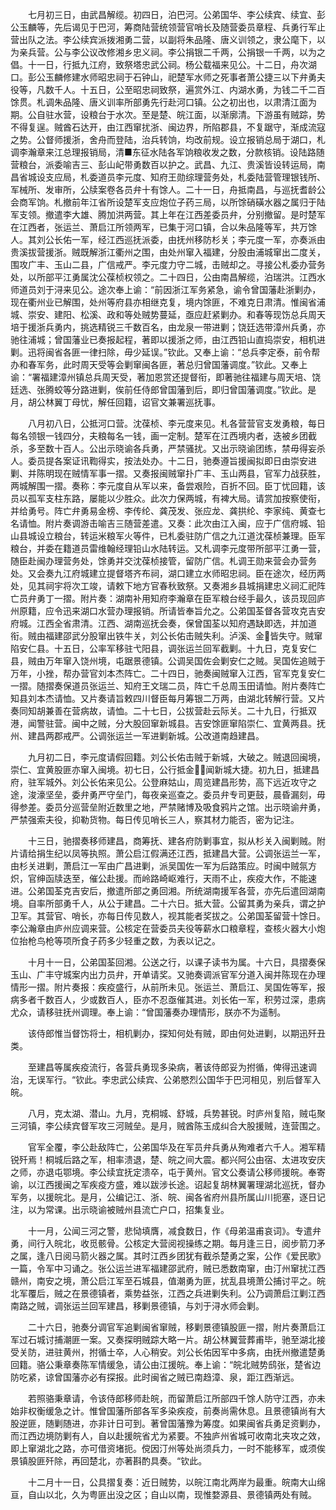 <!-- { "loadSidebar": true } -->
　　七月初三日，由武昌解缆。初四日，泊巴河。公弟国华、李公续宾、续宜、彭公玉麟等，先后谒见于巴河，筹商陆营统领营官哨长及随营委员章程、兵勇行军止营出队之法。李公续宾派拨湘勇二营，以副将朱品隆、唐义训领之，隶公麾下，以为亲兵营。公与李公议改修湘乡忠义祠。李公捐银二千两，公捐银一千两，以为之倡。十一日，行抵九江府，致祭塔忠武公祠。杨公载福来见公。十二日，舟次湖口。彭公玉麟修建水师昭忠祠于石钟山，祀楚军水师之死事者萧公捷三以下弁勇夫役等，凡数千人。十五日，公至昭忠祠致祭，遍赏外江、内湖水勇，为钱二千二百馀贯。札调朱品隆、唐义训率所部勇先行赴河口镇。公之初出也，以肃清江面为期。公自驻水营，设粮台于水次。至是楚、皖江面，以渐廓清。下游虽有贼踪，势不得复逞。贼酋石达开，由江西窜扰浙、闽边界，所陷郡县，不复踞守，渐成流寇之势。公督师援浙，舍舟而登陆，治兵转饷，均改前规。设立报销总局于湖口，札调李瀚章来江总理报销局，清■东征水陆各军饷粮收发之数，分款核销。设陆路随营粮台，派委喻吉三、彭山屺带勇数百以护之。武昌、九江、贵溪皆设转运局，南昌省城设支应局，札委道员李元度、知府王勋综理营务处，札委陆营管理银钱所、军械所、发审所，公牍案卷各员弁十有馀人。二十一日，舟抵南昌，与巡抚耆龄公会商军饷。札撤前年江省所设楚军支应炮位子药三局，以所馀硝磺水器之属归于陆军支领。撤遣李大雄、腾加洪两营。其上年在江西差委员弁，分别撤留。是时楚军在江西者，张运兰、萧启江所领两军，已集于河口镇，合以朱品隆等军，共万馀人。其刘公长佑一军，经江西巡抚派委，由抚州移防杉关；李元度一军，亦奏派由贵溪拔营援浙。贼既解浙江衢州之围，由处州窜入福建，分股由浦城窜出二度关，围攻广丰、玉山二县，广信戒严。李元度力守二城，击贼却之。寻接公札委办营务处，以所部平江勇属沈公葆桢权领之。二十四日，公由南昌解缆，泊瑞洪。江西水师道员刘于浔来见公。途次奉上谕：“前因浙江军务紧急，谕令曾国藩赴浙剿办，现在衢州业已解围，处州等府县亦相继克复，境内馀匪，不难克日肃清。惟闽省浦城、崇安、建阳、松溪、政和等处贼势蔓延，亟应赶紧剿办。和春等现饬总兵周天培于援浙兵勇内，挑选精锐三千数百名，由龙泉一带进剿；饶廷选带漳州兵勇，亦驰往浦城；曾国藩业已奏报起程，著即以援浙之师，由江西铅山直捣崇安，相机进剿。迅将闽省各匪一律扫除，毋少延误。”钦此。又奉上谕：“总兵李定泰，前令帮办和春军务，此时周天受等会剿窜闽各匪，著总归曾国藩调度。”钦此。又奉上谕：“署福建漳州镇总兵周天受，著加恩赏还提督衔，即著驰往福建与周天培、饶廷选、张腾蛟等分路进剿，俟前任侍郎曾国藩到后，即归曾国藩调度。”钦此。是月，胡公林翼丁母忧，解任回籍，诏官文兼署巡抚事。

　　八月初八日，公抵河口营。沈葆桢、李元度来见。札各营营官支发勇粮，每日每名领银一钱四分，夫粮每名一钱，画一定制。楚军在江西境内者，迭被乡团截杀，多至数十百人。公出示晓谕各兵勇，严禁骚扰。又出示晓谕团练，禁毋得妄杀人。委员提各案证讯鞫得实，按法处办。十二日，驰奏遵旨援闽拟即日由崇安进剿、并陈明现在贼情军事一摺。又奏报闽贼窜扑广丰、玉山两县，官军力战获胜，两城解围一摺。奏称：李元度自从军以来，备尝艰险，百折不回。臣丁忧回籍，该员以孤军支柱东路，屡能以少胜众。此次力保两城，有裨大局。请赏加按察使衔，并给勇号。阵亡弁勇易金榜、李传纶、龚茂发、张应龙、龚拱纶、李家纯、黄查七名请恤。附片奏调游击喻吉三随营差遣。又奏：此次由江入闽，应于广信府城、铅山县城设立粮台，转运米粮军火等件，已札委驻防广信之九江道沈葆桢兼理。臣军粮台，并委在籍道员雷维翰经理铅山水陆转运。又札调李元度带所部平江勇一营，随臣赴闽办理营务处，馀勇并交沈葆桢接管，留防广信。札调王勋来营会办营务处。又会奏九江府城建立提督塔齐布祠，湖口建立水师昭忠祠。臣在途次，经历两处，见其祠宇将次工竣，请敕下地方官春秋致祭。又奏湘乡县城捐建忠义祠汇祀阵亡员弁勇丁一摺。附片奏：湖南补用知府李瀚章在臣军粮台经手最久，该员现回庐州原籍，应令迅来湖口水营办理报销。所请皆奉旨允之。公弟国荃督各营攻克吉安府城。江西全省肃清。江西、湖南巡抚会奏，保曾国荃以知府遇缺即选，并加道衔。贼由福建邵武分股窜出铁牛关，刘公长佑击贼失利。泸溪、金皆失守。贼窜陷安仁县。十五日，公率军移驻弋阳县，调张运兰回军截剿。十九日，克复安仁县，贼由万年窜入饶州境，屯踞景德镇。公调吴国佐会剿安仁之贼。吴国佐追贼于万年，小挫，帮办营官刘本杰阵亡。二十四日，驰奏闽贼窜入江西，官军克复安仁一摺。随摺奏保道员张运兰、知府王文瑞二员，阵亡千总周玉田请恤。附片奏阵亡知县刘本杰请恤。又片奏请旨敕四川督臣每月筹银二万两，由湖北转解行营。又片奏同知胡兼善在营病故，请恤。二十七日，公拔营赴云际关。二十九日，行抵双港，闻警驻营。闽中之贼，分大股回窜新城县。吉安馀匪窜陷崇仁、宜黄两县。抚州、建昌两郡戒严。公调张运兰一军进剿新城。公改道南趋建昌。

　　九月初二日，李元度请假回籍。刘公长佑击贼于新城，大破之。贼退回闽境，崇仁、宜黄股匪亦窜入闽境。初七日，公行抵金，闻新城大捷。初九日，抵建昌府，驻军城外。刘公长佑来见公。公登麻姑山，周览建昌形势，高下远近攻守之途，浚濠坚垒，委弁勇严守垒门，每夜亲巡查之。委员弁专司更鼓，晨昏漏刻，毋得参差。委员分巡营垒附近数里之地，严禁赌博及吸食鸦片之馆。出示晓谕弁勇，严禁强索夫役，抑勒货物。每日传见哨长三人，察其材力能否，密为记注。

　　十三日，驰摺奏移师建昌，商筹抚、建各府防剿事宜，拟从杉关入闽剿贼。附片请给捐生纪以凤等执照。萧公启江假满还江西，抵建昌大营。公调张运兰一军，由杉关进剿，萧启江一军由广昌进剿，派吴国佐一军为后路策应。时闽中贼氛方炽，官绅函牍迭至，催公赴援。而岭路崎岖难行，天雨不止，疾疫大作，不能速进。公弟国荃克吉安后，撤遣所部之勇回湘。所统湖南援军各营，亦先后遣回湖南境。自率所部勇千人，从公于建昌。二十六日。抵大营。公留其勇为亲兵，谓之护卫军。其营官、哨长，亦每日传见数人，视其能者奖拔之。公弟国荃留营十馀日。李公瀚章由庐州应调来营。公核定在营委员夫役等薪水口粮章程，查核火器大小炮位抬枪鸟枪等项所食子药多少轻重之数，为表以记之。

　　十月十一日，公弟国荃回湘。公送之行，以课子读书为属。十六日，具摺奏保玉山、广丰守城案内出力员弁，开单请奖。又驰奏调派官军分道入闽并陈现在办理情形一摺。附片奏报：疾疫盛行，从前所未见。张运兰、萧启江、吴国佐等军，报病多者千数百人，少或数百人，臣亦不忍亟催其进。刘长佑一军，积劳过深，患病尤众，请移驻抚州调理。奉上谕：“曾国藩奏办理情形，朕亦不为遥制。

　　该侍郎惟当督饬将士，相机剿办，探知何处有贼，即由何处进剿，以期迅歼丑类。

　　至建昌等属疾疫流行，各营兵勇现多染病，著该侍郎妥为拊循，俾得迅速调治，无误军行。“钦此。李忠武公续宾、公弟愍烈公国华于巴河相见，别后督军入皖。

　　八月，克太湖、潜山。九月，克桐城、舒城，兵势甚锐。时庐州复陷，贼屯聚三河镇，李公续宾督军攻三河贼垒。是月，贼酋陈玉成纠合大股援贼，连营围之。

　　官军全覆，李公赴敌阵亡，公弟国华及在军员弁兵勇从殉难者六千人。湘军精锐歼焉！桐城后路之军，相率溃退，楚、皖之间大震。都兴阿公由宿、太进攻安庆之师，亦退屯鄂境。李公续宜抚定溃卒，屯于黄州。官文公奏请公移师援皖。奉寄谕，以江西援闽之军疾疫方盛，难以跋涉长途。诏起复胡林翼署理湖北巡抚，督办军务，以援皖北。是月，公编记江、浙、皖、闽各省府州县所属山川扼塞，逐日记注，以为常课。出示晓谕被贼州县流亡户口，招集复业。

　　十一月，公闻三河之警，悲恸填膺，减食数日，作《母弟温甫哀词》。专遣弁勇，间行入皖北，收觅骸骨。公核定大营阅视操练之期。每月逢三日，阅步箭刀矛之属，逢八日阅马箭火器之属。其时江西乡团犹有截杀楚勇之案，公作《爱民歌》一篇，令军中习诵之。张公运兰进军福建邵武府，贼已悉数南窜，由汀州窜扰江西赣州，南安之境，萧公启江军至石城县，值潮勇为匪，扰乱县境萧公捕讨平之。皖北军覆后，贼之在景德镇者，乘势益张，江西之兵进剿失利。公乃调萧启江剿江西南路之贼，调张运兰回军建昌，移剿景德镇，与刘于浔水师会剿。

　　二十六日，驰奏分调官军追剿闽省窜贼，移剿景德镇股匪一摺，附片奏萧启江军过石城讨捕潮匪一案。又奏探明贼踪大略一片。胡公林翼营葬甫毕，驰至湖北接受关防，进驻黄州，拊循士卒，人心稍安。刘公长佑因军中多病，由抚州撤遣楚勇回籍。骆公秉章奏陈军情缓急，请公由江援皖。奉上谕：“皖北贼势鸱张，楚省边防吃紧，谅曾国藩亦必有探报。此时闽省之贼已南趋漳、泉，距江西渐远。

　　若照骆秉章请，令该侍郎移师赴皖，而留萧启江所部四千馀人防守江西，亦未始非权衡缓急之计。惟曾国藩所部各军多染疾疫，前奏尚需休息。且景德镇尚有大股逆匪，随剿随进，亦非计日可到。著曾国藩豫为筹度。如果闽省兵勇足资剿办，而江西边境防剿有人，自以赴援皖省尤为紧要。不独庐州省城可收南北夹攻之效，即上窜湖北之路，亦可借资堵扼。傥因汀州等处尚须兵力，一时不能移军，或须俟景镇股匪歼除，再回楚北，亦著斟酌具奏。“钦此。

　　十二月十一日，公具摺复奏：近日贼势，以皖江南北两岸为最重。皖南大山绵亘，自山以北，久为粤匪出没之区；自山以南，现惟婺源县、景德镇两处有贼。

